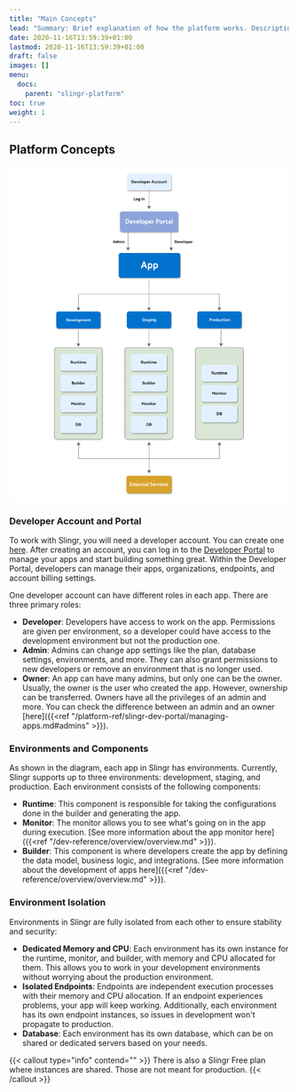 ```yaml
---
title: "Main Concepts"
lead: "Summary: Brief explanation of how the platform works. Description of the different components in the Slingr platform."
date: 2020-11-16T13:59:39+01:00
lastmod: 2020-11-16T13:59:39+01:00
draft: false
images: []
menu:
  docs:
    parent: "slingr-platform"
toc: true
weight: 1
---
```


## **Platform Concepts**

![Alt Text](images/vendor/platform-ref/platform-concepts.png)

### Developer Account and Portal

To work with Slingr, you will need a developer account. You can create one [here](https://developer-portal.slingrs.io/signup.html). After creating an account, you can log in to the [Developer Portal](https://developer-portal.slingrs.io/login.html) to manage your apps and start building something great. Within the Developer Portal, developers can manage their apps, organizations, endpoints, and account billing settings.

One developer account can have different roles in each app. There are three primary roles:

- **Developer**: Developers have access to work on the app. Permissions are given per environment, so a developer could have access to the development environment but not the production one.
- **Admin**: Admins can change app settings like the plan, database settings, environments, and more. They can also grant permissions to new developers or remove an environment that is no longer used.
- **Owner**: An app can have many admins, but only one can be the owner. Usually, the owner is the user who created the app. However, ownership can be transferred. Owners have all the privileges of an admin and more. You can check the difference between an admin and an owner [here]({{<ref "/platform-ref/slingr-dev-portal/managing-apps.md#admins" >}}).

### Environments and Components

As shown in the diagram, each app in Slingr has environments. Currently, Slingr supports up to three environments: development, staging, and production. Each environment consists of the following components:

- **Runtime**: This component is responsible for taking the configurations done in the builder and generating the app.
- **Monitor**: The monitor allows you to see what's going on in the app during execution. [See more information about the app monitor here]({{<ref "/dev-reference/overview/overview.md" >}}).
- **Builder**: This component is where developers create the app by defining the data model, business logic, and integrations. [See more information about the development of apps here]({{<ref "/dev-reference/overview/overview.md" >}}).

### Environment Isolation

Environments in Slingr are fully isolated from each other to ensure stability and security:

- **Dedicated Memory and CPU**: Each environment has its own instance for the runtime, monitor, and builder, with memory and CPU allocated for them. This allows you to work in your development environments without worrying about the production environment.
- **Isolated Endpoints**: Endpoints are independent execution processes with their memory and CPU allocation. If an endpoint experiences problems, your app will keep working. Additionally, each environment has its own endpoint instances, so issues in development won't propagate to production.
- **Database**: Each environment has its own database, which can be on shared or dedicated servers based on your needs.


{{< callout type="info" contend="" >}}
There is also a Slingr Free plan where instances are shared. Those are not meant for production.
{{< /callout >}}
